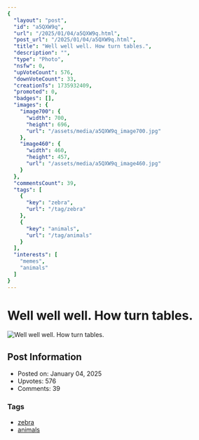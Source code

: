 ```yaml
---
{
  "layout": "post",
  "id": "a5QXW9q",
  "url": "/2025/01/04/a5QXW9q.html",
  "post_url": "/2025/01/04/a5QXW9q.html",
  "title": "Well well well. How turn tables.",
  "description": "",
  "type": "Photo",
  "nsfw": 0,
  "upVoteCount": 576,
  "downVoteCount": 33,
  "creationTs": 1735932409,
  "promoted": 0,
  "badges": [],
  "images": {
    "image700": {
      "width": 700,
      "height": 696,
      "url": "/assets/media/a5QXW9q_image700.jpg"
    },
    "image460": {
      "width": 460,
      "height": 457,
      "url": "/assets/media/a5QXW9q_image460.jpg"
    }
  },
  "commentsCount": 39,
  "tags": [
    {
      "key": "zebra",
      "url": "/tag/zebra"
    },
    {
      "key": "animals",
      "url": "/tag/animals"
    }
  ],
  "interests": [
    "memes",
    "animals"
  ]
}
---
```


# Well well well. How turn tables.

![Well well well. How turn tables.](/assets/media/a5QXW9q_image700.jpg)

## Post Information

- Posted on: January 04, 2025
- Upvotes: 576
- Comments: 39

### Tags

- [zebra](/tag/zebra)
- [animals](/tag/animals)
